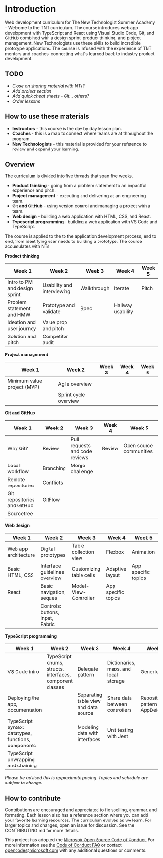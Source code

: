 
# Introduction
Web development curriculum for The New Technologist Summer Academy - Welcome to the TNT curriculum. The course introduces web app development with TypeScript and React using Visual Studio Code, Git, and GitHub combined with a design sprint, product thinking, and project management. New Technologists use these skills to build incredible prototype applications. The course is infused with the experience of TNT mentors and coaches, connecting what's learned back to industry product development.

## TODO
* *Close on sharing material with NTs?*
* *Add project section*
* *Add quick cheat sheets - Git... others?*
* *Order lessons*

## How to use these materials
* **Instructors** - this course is the day by day lesson plan.
* **Coaches** - this is a map to connect where teams are at throughout the program.
* **New Technologists** - this material is provided for your reference to review and expand your learning.

## Overview
The curriculum is divided into five threads that span five weeks.

* **Product thinking** - going from a problem statement to an impactful experience and pitch.
* **Project management** - executing and delivering as an engineering team.
* **Git and GitHub** - using version control and managing a project with a team.
* **Web design** - building a web application with HTML, CSS, and React.
* **Typescript programming** - building a web application with VS Code and TypeScript.

The course is applied to the to the application development process, end to end, from identifying user needs to building a prototype. The course accumulates with NTs 

**Product thinking**

Week 1 | Week 2 | Week 3 | Week 4 | Week 5
--- | --- | --- | --- | ---
Intro to PM and design sprint | Usability and interviewing | Walkthrough | Iterate | Pitch
Problem statement and HMW | Prototype and validate | Spec | Hallway usability |
Ideation and user journey | Value prop and pitch | | | 
Solution and pitch | Competitor audit | | | 

**Project management**

Week 1 | Week 2 | Week 3 | Week 4 | Week 5
--- | --- | --- | --- | ---
Minimum value project (MVP) | Agile overview | | | 
  | | Sprint cycle overview | | 

 **Git and GitHub**

Week 1 | Week 2 | Week 3 | Week 4 | Week 5
--- | --- | --- | --- | ---
Why Git? | Review | Pull requests and code reviews | Review | Open source communities
Local workflow | Branching | Merge challenge | 
Remote repositories | Conflicts | |
Git repositories and GitHub | GitFlow | | 
Sourcetree | | | |

 **Web design**

 Week 1 | Week 2 | Week 3 | Week 4 | Week 5
--- | --- | --- | --- | ---
Web app architecture | Digital prototypes | Table collection view | Flexbox | Animation
Basic HTML, CSS | Interface guidelines overview | Customizing table cells | Adaptive layout | App specific topics
React | Basic navigation, seques | Model-View-Controller | App specific topics
 | | Controls: buttons, input, Fabric | | |

 **TypeScript programming**

  Week 1 | Week 2 | Week 3 | Week 4 | Week 5
--- | --- | --- | --- | ---
VS Code intro | TypeScript enums, structs, interfaces, component classes | Delegate pattern | Dictionaries, maps, and local storage | Generics
Deploying the app, documentation | | Separating table view and data source | Share data between controllers | Repository pattern and AppDelegate
TypeScript syntax: datatypes, functions, components | | Modeling data with interfaces | Unit testing with Jest
TypeScript unwrapping and chaining | | | | 

*Please be advised this is approximate pacing. Topics and schedule are subject to change.*

## How to contribute
Contributions are encouraged and appreciated to fix spelling, grammar, and formating. Each lesson also has a reference section where you can add your favorite learning resources. The curriculum evolves as we learn. For larger topics and changes, open an issue for discussion. See the CONTRIBUTING.md for more details.

This project has adopted the [Microsoft Open Source Code of Conduct](https://opensource.microsoft.com/codeofconduct/).
For more information see the [Code of Conduct FAQ](https://opensource.microsoft.com/codeofconduct/faq/) or
contact [opencode@microsoft.com](mailto:opencode@microsoft.com) with any additional questions or comments.
